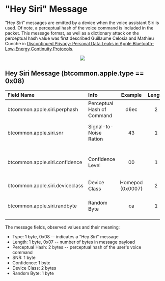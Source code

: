 <h1>"Hey Siri" Message</h1>

<p> 
"Hey Siri" messages are emitted by a device when the voice assistant Siri is
used. Of note, a perceptual hash of the voice command is included in the packet. 
This message format, as well as a dictionary attack on the perceptual hash value
was first described Guillaume Celosia and Mathieu Cunche in 
<a
href="https://petsymposium.org/2020/files/papers/issue1/popets-2020-0003.pdf">Discontinued
Privacy: Personal Data Leaks in Apple Bluetooth-Low-Energy Continuity
Protocols</a>.

</p>

<div align="center">
<img src="/figs/hey_siri.png">
</div>

## Hey Siri Message (btcommon.apple.type == 0x08)
| Field Name                                  | Info                         | Example                    |Length| Type  | Notes                       |
| :-------------------------------------------| :----------------------------|:--------------------------:|:----:|:-----:|:---------------------------:|
| btcommon.apple.siri.perphash                | Perceptual Hash of Command   |   d6ec                     |   2  | Bytes | From Cunche Paper           |
| btcommon.apple.siri.snr                     | Signal-to-Noise Ration       |   43                       |   1  | Bytes | Not sure if dbm or db       |
| btcommon.apple.siri.confidence              | Confidence Level             |   00                       |   1  | Bytes | Not sure what scale is used |
| btcommon.apple.siri.deviceclass             | Device Class                 | Homepod (0x0007)           |   2  | UINT16|                             |
| btcommon.apple.siri.randbyte                | Random Byte                  |   ca                       |   1  | Bytes | Not sure the purpose of this|


<p>The message fields, observed values and their meaning:</p>

<ul>
<li>
Type: 1 byte, 0x08 -- indicates a "Hey Siri" message
</li>
<li>
Length: 1 byte, 0x07 -- number of bytes in message payload
</li>
<li>
Perceptual Hash: 2 bytes -- perceptual hash of the user's voice command
</li>
<li>
SNR: 1 byte
</li>
<li>
Confidence: 1 byte
</li>
<li>
Device Class: 2 bytes
</li>
<li>
Random Byte: 1 byte
</li>
</ul>
